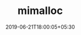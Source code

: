 ---
title: "mimalloc"
date: 2019-06-21T18:00:05+05:30
type: "organisations"
org_name: "Microsoft"
repo_desc: "mimalloc is a compact general purpose allocator with excellent performance."
repo_link: https://github.com/microsoft/mimalloc
---